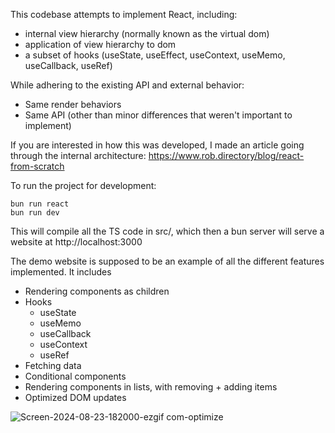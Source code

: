 This codebase attempts to implement React, including:

- internal view hierarchy (normally known as the virtual dom)
- application of view hierarchy to dom
- a subset of hooks (useState, useEffect, useContext, useMemo, useCallback, useRef)

While adhering to the existing API and external behavior:

- Same render behaviors
- Same API (other than minor differences that weren't important to implement)

If you are interested in how this was developed, I made an article going through the internal architecture: https://www.rob.directory/blog/react-from-scratch

To run the project for development:

```
bun run react
bun run dev
```

This will compile all the TS code in src/, which then a bun server will serve a website at http://localhost:3000

The demo website is supposed to be an example of all the different features implemented. It includes

- Rendering components as children
- Hooks
  - useState
  - useMemo
  - useCallback
  - useContext
  - useRef
- Fetching data
- Conditional components
- Rendering components in lists, with removing + adding items
- Optimized DOM updates


![Screen-2024-08-23-182000-ezgif com-optimize](https://github.com/user-attachments/assets/0004b129-eed0-4706-94b2-a94e22470ec4)
